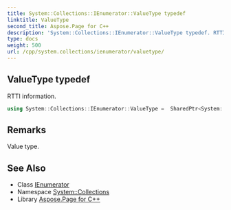 ```yaml
---
title: System::Collections::IEnumerator::ValueType typedef
linktitle: ValueType
second_title: Aspose.Page for C++
description: 'System::Collections::IEnumerator::ValueType typedef. RTTI information in C++.'
type: docs
weight: 500
url: /cpp/system.collections/ienumerator/valuetype/
---
```

## ValueType typedef


RTTI information.

```cpp
using System::Collections::IEnumerator::ValueType =  SharedPtr<System::Object>
```

## Remarks


Value type. 
## See Also

* Class [IEnumerator](../)
* Namespace [System::Collections](../../)
* Library [Aspose.Page for C++](../../../)
